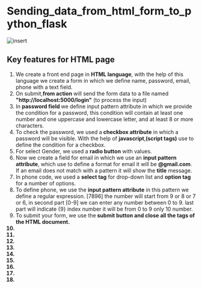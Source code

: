 # Sending_data_from_html_form_to_python_flask  
![insert](https://user-images.githubusercontent.com/47202519/53413964-90c24e00-39f3-11e9-98d2-453835d257b3.jpg)

## Key features for HTML  page
<ol>
  <li>We create a front end page in <strong>HTML language</strong>, with the help of this language we create a form in which we define name, password, email, phone with a text field.</li>
  <li>On submit,<strong>from action</strong> will send the form data to a file named <strong>"http://localhost:5000/login"</strong> (to process the input)</li>
  <li>In <strong>password field </strong> we define input pattern attribute in which we provide the condition for a password, this condition will contain at least one number and one uppercase and lowercase letter, and at least 8 or more characters.</li>
  <li>To check the password, we used a<strong> checkbox attribute</strong> in which a password will be visible. With the help of <strong>javascript</strong>,<strong>(script tags)</strong> use to define the condition for a checkbox. </li>
  <li>For select Gender, we used a <strong> radio button</strong> with values.  </li>
  <li>Now we create a field for email in which we use an <strong>input pattern attribute</strong>, which use to define a format for email it will be <strong>@gmail.com</strong>. If an email does not match with a pattern it will show the <strong>title</strong> message. </li>
  <li>In phone code, we used a <strong>select tag</strong> for drop-down list and <strong>option tag</strong> for a number of options.</li>
  <li>To define phone, we use the <strong>input pattern attribute</strong> in this pattern we define a regular expression. [7896] the number will start from 9 or 8 or 7 or 6, in second part [0-9] we can enter any number between 0 to 9. last part will indicate {9} index number it will be from 0 to 9 only 10 number.</li>
  <li>To submit your form, we use the<strong> submit button<strong> and close all the tags of the HTML document.</li>
  <li></li>
  <li></li>
  <li></li>
  <li></li>
  <li></li>
  <li></li>
  <li></li>
  <li></li>
  <li></li>
</ol>
